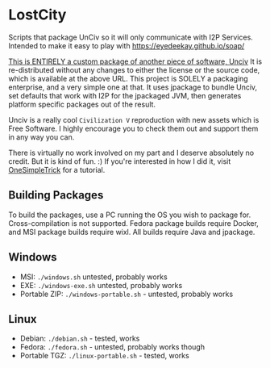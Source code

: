 # LostCity

Scripts that package UnCiv so it will only communicate with I2P Services.
Intended to make it easy to play with https://eyedeekay.github.io/soap/

[This is ENTIRELY a custom package of another piece of software, Unciv](https://github.com/yairm210/Unciv)
It is re-distributed without any changes to either the license or the source
code, which is available at the above URL. This project is SOLELY a packaging
enterprise, and a very simple one at that. It uses jpackage to bundle Unciv,
set defaults that work with I2P for the jpackaged JVM, then generates platform
specific packages out of the result.

Unciv is a really cool `Civilization V` reproduction with new assets which is
Free Software. I highly encourage you to check them out and support them in
any way you can.

There is virtually no work involved on my part and I deserve absolutely no credit.
But it is kind of fun. :) If you're interested in how I did it, visit [OneSimpleTrick](ONESIMPLETRICK.html)
for a tutorial.

Building Packages
-----------------

To build the packages, use a PC running the OS you wish to package for. Cross-compilation
is not supported. Fedora package builds require Docker, and MSI package builds require
wixl. All builds require Java and jpackage.

Windows
-------

- MSI: `./windows.sh` untested, probably works
- EXE: `./windows-exe.sh` untested, probably works
- Portable ZIP: `./windows-portable.sh` - untested, probably works

Linux
-----

- Debian: `./debian.sh` - tested, works
- Fedora: `./fedora.sh` - untested, probably works though
- Portable TGZ: `./linux-portable.sh` - tested, works

